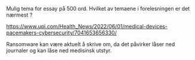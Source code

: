 Mulig tema for essay på 500 ord. Hvilket av temaene i forelesningen er det nærmest ? 

https://www.upi.com/Health_News/2022/06/01/medical-devices-pacemakers-cybersecurity/7041653656330/

Ransomware kan være aktuelt å skrive om, da det påvirker låser ned journaler og kan låse ned medisinsk utstyr.